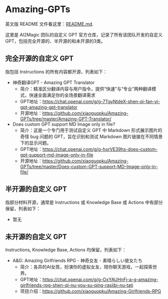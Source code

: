 # Amazing-GPTs

英文版 README 文件看这里：[README.md](https://github.com/xiaoguopku/Amazing-GPTs/tree/master/README.md).

这里是 AI2Magic 团队的自定义 GPT 官方仓库，记录了所有该团队开发的自定义 GPT，包括完全开源的、半开源的和未开源的3类。

## 完全开源的自定义 GPT

指包括 Instructions 的所有内容都开源，列表如下：

- 神奇翻译GPT - Amazing GPT Translator
  - 简介：精准区分翻译内容与用户指令，提供“快速”与“专业”两种翻译模式，快速全面满足你的全场景翻译需求
  - GPT地址：https://chat.openai.com/g/g-7TgyNtdeX-shen-qi-fan-yi-gpt-amazing-gpt-translator
  - 开源地址：https://github.com/xiaoguopku/Amazing-GPTs/tree/master/Amazing-GPT-Translator/
- Does custom GPT support MD Image only in file?
  - 简介：这是一个专门用于测试自定义 GPT 中 Markdown 形式展示图片的奇怪 bug 问题的 GPT，旨在识别和测试 Markdown 图片链接在不同情景下的显示问题。
  - GPT地址：https://chat.openai.com/g/g-horVE39hs-does-custom-gpt-support-md-image-only-in-file
  - 开源地址：https://github.com/xiaoguopku/Amazing-GPTs/tree/master/Does-custom-GPT-support-MD-Image-only-in-file/

## 半开源的自定义 GPT

指部分材料开源，通常是 Instructions 或 Knowledge Base 或 Actions 中有部分保留，列表如下：

- 暂无

## 未开源的自定义 GPT

Instructions, Knowledge Base, Actions 均保留，列表如下：

- A&G: Amazing Girlfriends RPG - 神奇女友 - 素晴らしい彼女たち
  - 简介：各异的AI女孩，扮演你的虚拟女友，陪你聊天游戏，一起探索世界。
  - GPT地址：https://chat.openai.com/g/g-OxYAUHnFj-a-g-amazing-girlfriends-rpg-shen-qi-nu-you-su-qing-rasiibi-nu-tati
  - 项目介绍：https://github.com/xiaoguopku/Amazing-Girlfriends-RPG
